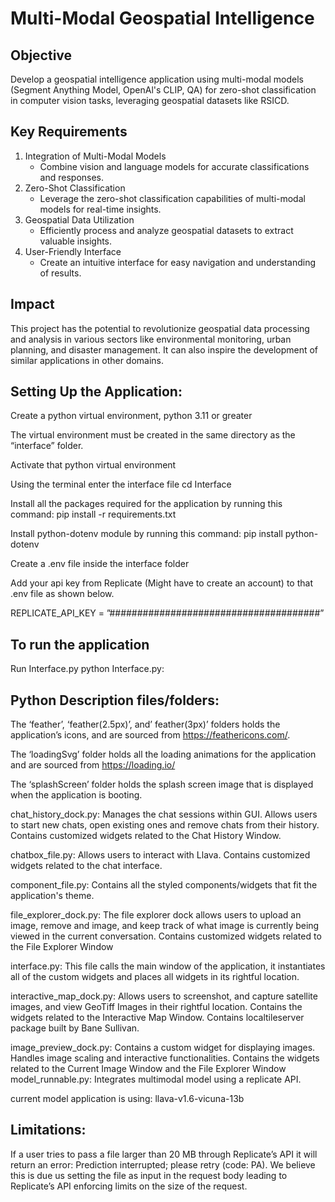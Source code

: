 # Multi-Modal Geospatial Intelligence

## Objective

Develop a geospatial intelligence application using multi-modal models (Segment Anything Model, OpenAl's CLIP, QA) for zero-shot classification in computer vision tasks, leveraging geospatial datasets like RSICD.

## Key Requirements

1. Integration of Multi-Modal Models
    - Combine vision and language models for accurate classifications and responses.
2. Zero-Shot Classification
    - Leverage the zero-shot classification capabilities of multi-modal models for real-time insights.
3. Geospatial Data Utilization
    - Efficiently process and analyze geospatial datasets to extract valuable insights.
4. User-Friendly Interface
    - Create an intuitive interface for easy navigation and understanding of results.

## Impact

 This project has the potential to revolutionize geospatial data processing and analysis in various sectors like environmental monitoring, urban planning, and disaster management. It can also inspire the development of similar applications in other domains.

## Setting Up the Application: 
Create a python virtual environment, python 3.11 or greater 

The virtual environment must be created in the same directory as  the “interface”  folder. 

Activate that python virtual environment

Using the terminal enter the interface file cd Interface

Install all the packages required for the application by running this command: pip install -r requirements.txt 

Install python-dotenv module by running this command: pip install python-dotenv

Create a .env file inside the interface folder

Add your api key from Replicate (Might have to create an account) to that .env file as shown below. 

REPLICATE_API_KEY = ”######################################”

## To run the application
Run Interface.py
python Interface.py: 
## Python Description files/folders:
The ‘feather’, ‘feather(2.5px)’, and’ feather(3px)’ folders holds the application’s icons, and are sourced from https://feathericons.com/. 

The ‘loadingSvg’ folder holds all the loading animations for the application and are sourced from https://loading.io/ 

The ‘splashScreen’ folder holds the splash screen image that is displayed when the application is booting. 

chat_history_dock.py: Manages the chat sessions within GUI. Allows users to start new chats, open existing ones and remove chats from their history. Contains customized widgets related to the Chat History Window.

chatbox_file.py:  Allows users to interact with Llava. Contains customized widgets related to the chat interface. 

component_file.py: Contains all the styled components/widgets that fit the application's theme.

file_explorer_dock.py: The file explorer dock allows users to upload an image, remove and image, and keep track of what image is currently being viewed in the current conversation. Contains customized widgets related to the File Explorer Window

interface.py: This file calls the main window of the application, it instantiates all of the custom widgets and places all widgets in its rightful location. 

interactive_map_dock.py: Allows users to screenshot, and capture satellite images, and view GeoTiff Images in their rightful location. Contains the widgets related to the Interactive Map Window. Contains localtileserver package built by Bane Sullivan.

image_preview_dock.py: Contains a custom widget for displaying images. Handles image scaling and interactive functionalities. Contains the widgets related to the Current Image Window and the File Explorer Window
model_runnable.py: Integrates multimodal model using a replicate API.

current model application is using: llava-v1.6-vicuna-13b

## Limitations:

If a user tries to pass a file larger than 20 MB through Replicate’s API it will return an error: Prediction interrupted; please retry (code: PA). We believe this is due us setting the file as input in the request body leading to Replicate’s API enforcing limits on the size of the request.
